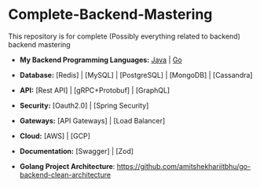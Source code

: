 # Complete-Backend-Mastering
This repository is for complete (Possibly everything related to backend) backend mastering 

- **My Backend Programming Languages:** [Java](https://github.com/Ankushryuga/java-practical-practice)      |      [Go](https://github.com/Ankushryuga/Golang)

- **Database:** [Redis] | [MySQL] | [PostgreSQL] | [MongoDB] | [Cassandra]

- **API:** [Rest API] | [gRPC+Protobuf] | [GraphQL]

- **Security:** [Oauth2.0] | [Spring Security] 

- **Gateways:** [API Gateways] | [Load Balancer]

- **Cloud:** [AWS] | [GCP]

- **Documentation:** [Swagger] | [Zod]

- **Golang Project Architecture**: https://github.com/amitshekhariitbhu/go-backend-clean-architecture
